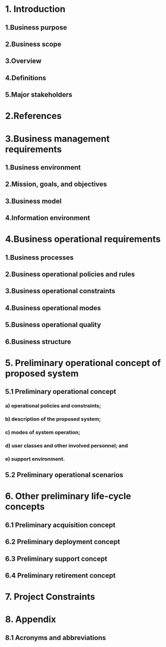# 1. Introduction
 ## 1.Business purpose 
 
 ## 2.Business scope
  
## 3.Overview
  
## 4.Definitions
  
## 5.Major stakeholders 
 
  
# 2.References

# 3.Business management requirements

  ## 1.Business environment
  ## 2.Mission, goals, and objectives
  ## 3.Business model
  ## 4.Information environment

# 4.Business operational requirements
##  1.Business processes
##  2.Business operational policies and rules
##  3.Business operational constraints
##  4.Business operational modes
##  5.Business operational quality
##  6.Business structure

# 5. Preliminary operational concept of proposed system

## 5.1 Preliminary operational concept

### a) operational policies and constraints;

### b) description of the proposed system;

### c) modes of system operation;

### d) user classes and other involved personnel; and

### e) support environment.

## 5.2 Preliminary operational scenarios

# 6. Other preliminary life-cycle concepts

## 6.1 Preliminary acquisition concept

## 6.2 Preliminary deployment concept

## 6.3 Preliminary support concept

## 6.4 Preliminary retirement concept

# 7. Project Constraints

# 8. Appendix

## 8.1 Acronyms and abbreviations
